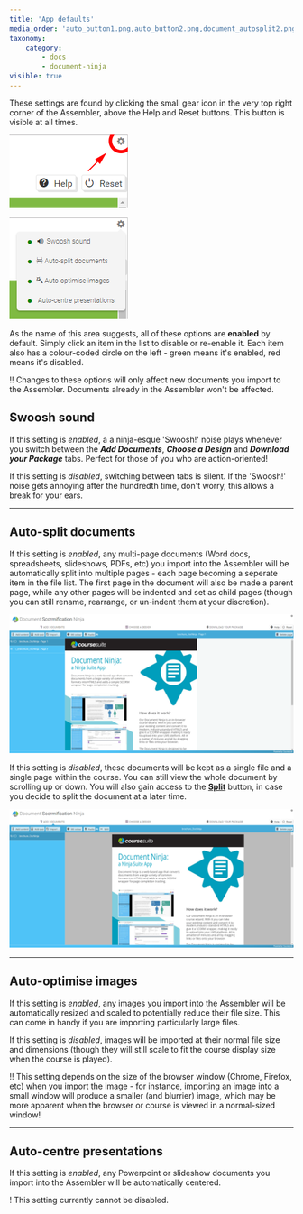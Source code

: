 ```yaml
---
title: 'App defaults'
media_order: 'auto_button1.png,auto_button2.png,document_autosplit2.png'
taxonomy:
    category:
        - docs
        - document-ninja
visible: true
---
```


These settings are found by clicking the small gear icon in the very top right corner of the Assembler, above the Help and Reset buttons. This button is visible at all times.

![App defaults button](auto_button1.png)

![App defaults menu](auto_button2.png)

As the name of this area suggests, all of these options are **enabled** by default. Simply click an item in the list to disable or re-enable it. Each item also has a colour-coded circle on the left - green means it's enabled, red means it's disabled.

!! Changes to these options will only affect new documents you import to the Assembler. Documents already in the Assembler won't be affected.

## Swoosh sound

If this setting is _enabled_, a a ninja-esque 'Swoosh!' noise plays whenever you switch between the _**Add Documents**_, _**Choose a Design**_ and _**Download your Package**_ tabs. Perfect for those of you who are action-oriented!

If this setting is _disabled_, switching between tabs is silent. If the 'Swoosh!' noise gets annoying after the hundredth time, don't worry, this allows a break for your ears.

---

## Auto-split documents

If this setting is _enabled_, any multi-page documents (Word docs, spreadsheets, slideshows, PDFs, etc) you import into the Assembler will be automatically split into multiple pages - each page becoming a seperate item in the file list. The first page in the document will also be made a parent page, while any other pages will be indented and set as child pages (though you can still rename, rearrange, or un-indent them at your discretion).

![Document splitted](document_autosplit2.png?resize=800,551)

If this setting is _disabled_, these documents will be kept as a single file and a single page within the course. You can still view the whole document by scrolling up or down. You will also gain access to the [**Split**](https://guide.coursesuite.ninja/assembler/usage/add-documents/item-options#split) button, in case you decide to split the document at a later time.

![Document not splitted](document_autosplit1.png?resize=800,551)

---

## Auto-optimise images

If this setting is _enabled_, any images you import into the Assembler will be automatically resized and scaled to potentially reduce their file size. This can come in handy if you are importing particularly large files.

If this setting is _disabled_, images will be imported at their normal file size and dimensions (though they will still scale to fit the course display size when the course is played).

!! This setting depends on the size of the browser window (Chrome, Firefox, etc) when you import the image - for instance, importing an image into a small window will produce a smaller (and blurrier) image, which may be more apparent when the browser or course is viewed in a normal-sized window!

---

## Auto-centre presentations

If this setting is _enabled_, any Powerpoint or slideshow documents you import into the Assembler will be automatically centered.

! This setting currently cannot be disabled.